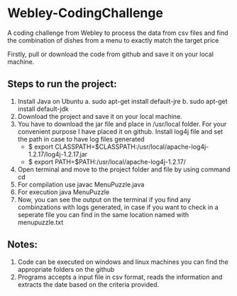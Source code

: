 # Webley-CodingChallenge
A coding challenge from Webley to process the data from csv files and find the combination of dishes from a menu to exactly match the target price

Firstly, pull or download the code from github and save it on your local machine.

Steps to run the project:
-------------------------
1. Install Java on Ubuntu
	a. sudo apt-get install default-jre
	b. sudo apt-get install default-jdk
2. Download the project and save it on your local machine.
3. You have to download the jar file and place in /usr/local folder. For your convenient purpose I have placed it on github. Install log4j file and set the path in case to have log files generated
	* $ export CLASSPATH=$CLASSPATH:/usr/local/apache-log4j-1.2.17/log4j-1.2.17.jar
	* $ export PATH=$PATH:/usr/local/apache-log4j-1.2.17/
4. Open terminal and move to the project folder and file by using command
	cd <file-path>
5. For compilation use javac MenuPuzzle.java
6. For execution java MenuPuzzle
7. Now, you can see the output on the terminal if you find any combinzations with logs generated, in case 	if you want to check in a seperate file you can find in the same location named with menupuzzle.txt


Notes:
------
1. Code can be executed on windows and linux machines you can find the appropriate folders on the github
2. Programs accepts a input file in csv format, reads the information and extracts the date based on the criteria provided.
